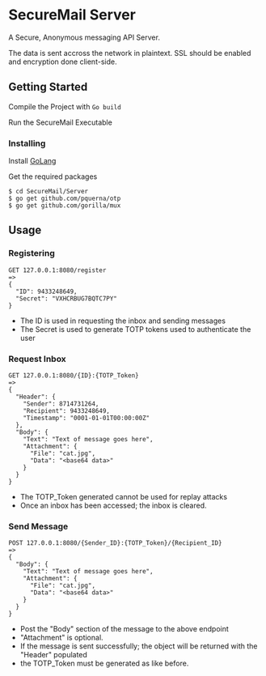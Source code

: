# SecureMail Server

A Secure, Anonymous messaging API Server.

The data is sent accross the network in plaintext.
SSL should be enabled and encryption done client-side.

## Getting Started

Compile the Project with ``Go build``

Run the SecureMail Executable

### Installing

Install [GoLang](https://golang.org/)

Get the required packages
```
$ cd SecureMail/Server
$ go get github.com/pquerna/otp
$ go get github.com/gorilla/mux
```

## Usage

### Registering
```
GET 127.0.0.1:8080/register
=> 
{
  "ID": 9433248649,
  "Secret": "VXHCRBUG7BQTC7PY"
}
```
- The ID is used in requesting the inbox and sending messages
- The Secret is used to generate TOTP tokens used to authenticate the user

### Request Inbox
```
GET 127.0.0.1:8080/{ID}:{TOTP_Token}
=>
{
  "Header": {
    "Sender": 8714731264,
    "Recipient": 9433248649,
    "Timestamp": "0001-01-01T00:00:00Z"
  },
  "Body": {
    "Text": "Text of message goes here",
    "Attachment": {
      "File": "cat.jpg",
      "Data": "<base64 data>"
    }
  }
}
```
- The TOTP_Token generated cannot be used for replay attacks
- Once an inbox has been accessed; the inbox is cleared.

### Send Message
```
POST 127.0.0.1:8080/{Sender_ID}:{TOTP_Token}/{Recipient_ID}
=>
{
  "Body": {
    "Text": "Text of message goes here",
    "Attachment": {
      "File": "cat.jpg",
      "Data": "<base64 data>"
    }
  }
}
```
- Post the "Body" section of the message to the above endpoint
- "Attachment" is optional.
- If the message is sent successfully; the object will be returned with the "Header" populated
- the TOTP_Token must be generated as like before.
